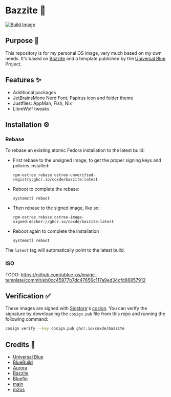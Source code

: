 # Bazzite 🔮

[![Build Image](https://github.com/coxde/bazzite/actions/workflows/build.yml/badge.svg)](https://github.com/coxde/bazzite/actions/workflows/build.yml)

## Purpose 🤔

This repository is for my personal OS image, very much based on my own needs. It's based on [Bazzite](https://github.com/ublue-os/bazzite/) and a template published by the [Universal Blue](https://universal-blue.org/) Project.

## Features ✨

-   Additional packages
-   JetBrainsMono Nerd Font; Papirus icon and folder theme
-   Justfiles: AppMan, Fish, Nix
-   LibreWolf tweaks

## Installation ⚙️

### Rebase

To rebase an existing atomic Fedora installation to the latest build:

-   First rebase to the unsigned image, to get the proper signing keys and policies installed:
    ```
    rpm-ostree rebase ostree-unverified-registry:ghcr.io/coxde/bazzite:latest
    ```
-   Reboot to complete the rebase:
    ```
    systemctl reboot
    ```
-   Then rebase to the signed image, like so:
    ```
    rpm-ostree rebase ostree-image-signed:docker://ghcr.io/coxde/bazzite:latest
    ```
-   Reboot again to complete the installation
    ```
    systemctl reboot
    ```

The `latest` tag will automatically point to the latest build.

### ISO

TODO: https://github.com/ublue-os/image-template/commit/eb0cc45977b7dc47656c117a9ed34cfd66857912

## Verification ✅

These images are signed with [Sigstore](https://www.sigstore.dev/)'s [cosign](https://github.com/sigstore/cosign). You can verify the signature by downloading the `cosign.pub` file from this repo and running the following command:

```bash
cosign verify --key cosign.pub ghcr.io/coxde/bazzite
```

## Credits 💌

-   [Universal Blue](https://universal-blue.org/)
-   [BlueBuild](https://blue-build.org/)
-   [Aurora](https://getaurora.dev/)
-   [Bazzite](https://bazzite.gg/)
-   [Bluefin](https://projectbluefin.io/)
-   [main](https://github.com/ubazzite/main/)
-   [m2os](https://github.com/m2giles/m2os)
